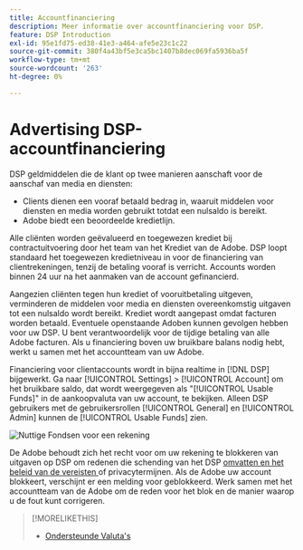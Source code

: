 ```yaml
---
title: Accountfinanciering
description: Meer informatie over accountfinanciering voor DSP.
feature: DSP Introduction
exl-id: 95e1fd75-ed38-41e3-a464-afe5e23c1c22
source-git-commit: 380f4a43bf5e3ca5bc1407b8dec069fa5936ba5f
workflow-type: tm+mt
source-wordcount: '263'
ht-degree: 0%

---
```


# Advertising DSP-accountfinanciering

DSP geldmiddelen die de klant op twee manieren aanschaft voor de aanschaf van media en diensten:

* Clients dienen een vooraf betaald bedrag in, waaruit middelen voor diensten en media worden gebruikt totdat een nulsaldo is bereikt.
* Adobe biedt een beoordeelde kredietlijn.

Alle cliënten worden geëvalueerd en toegewezen krediet bij contractuitvoering door het team van het Krediet van de Adobe. DSP loopt standaard het toegewezen kredietniveau in voor de financiering van clientrekeningen, tenzij de betaling vooraf is verricht. Accounts worden binnen 24 uur na het aanmaken van de account gefinancierd.

Aangezien cliënten tegen hun krediet of vooruitbetaling uitgeven, verminderen de middelen voor media en diensten overeenkomstig uitgaven tot een nulsaldo wordt bereikt. Krediet wordt aangepast omdat facturen worden betaald. Eventuele openstaande Adoben kunnen gevolgen hebben voor uw DSP. U bent verantwoordelijk voor de tijdige betaling van alle Adobe facturen. Als u financiering boven uw bruikbare balans nodig hebt, werkt u samen met het accountteam van uw Adobe.

Financiering voor clientaccounts wordt in bijna realtime in [!DNL DSP] bijgewerkt. Ga naar [!UICONTROL Settings] > [!UICONTROL Account] om het bruikbare saldo, dat wordt weergegeven als &quot;[!UICONTROL Usable Funds]&quot; in de aankoopvaluta van uw account, te bekijken. Alleen DSP gebruikers met de gebruikersrollen [!UICONTROL General] en [!UICONTROL Admin] kunnen de [!UICONTROL Usable Funds] zien.

![ Nuttige Fondsen voor een rekening ](/help/dsp/assets/account-usable-funds.png)

De Adobe behoudt zich het recht voor om uw rekening te blokkeren van uitgaven op DSP om redenen die schending van het DSP [ omvatten en het beleid van de vereisten ](/help/policies/ad-requirements-policy.md) of privacytermijnen. Als de Adobe uw account blokkeert, verschijnt er een melding voor geblokkeerd. Werk samen met het accountteam van de Adobe om de reden voor het blok en de manier waarop u de fout kunt corrigeren.

>[!MORELIKETHIS]
>
>* [ Ondersteunde Valuta&#39;s ](/help/dsp/currency.md)
